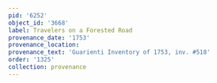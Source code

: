 ```yaml
---
pid: '6252'
object_id: '3668'
label: Travelers on a Forested Road
provenance_date: '1753'
provenance_location:
provenance_text: 'Guarienti Inventory of 1753, inv. #518'
order: '1325'
collection: provenance
---
```

